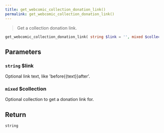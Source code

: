 ```yaml
---
title: get_webcomic_collection_donation_link()
permalink: get_webcomic_collection_donation_link()
---
```


> Get a collection donation link.

```php
get_webcomic_collection_donation_link( string $link = '', mixed $collection = null ) : string
```

## Parameters

### `string` $link
Optional link text, like 'before{{text}}after'.

### `mixed` $collection
Optional collection to get a donation link for.

## Return

`string`
